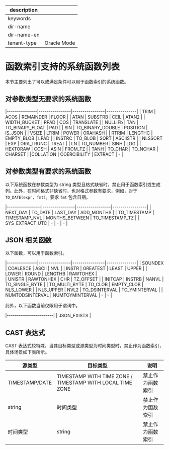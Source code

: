 |description||
|---|---|
|keywords||
|dir-name||
|dir-name-en||
|tenant-type|Oracle Mode|

# 函数索引支持的系统函数列表

本节主要列出了可以或满足条件可以用于函数索引的系统函数。

## 对参数类型无要求的系统函数

|---------------|----------------|----------------|---------------|
| TRIM          |    ACOS        |   REMAINDER    |    FLOOR      |
| ATAN          |    SUBSTRB     |   CEIL         |    ATAN2      |
| WIDTH_BUCKET  |    RPAD        |   COS          |    TRANSLATE  |
| NULLIFb       |    TAN         |   TO_BINARY_FLOAT | PAD        |
| SIN           |    TO_BINARY_DOUBLE  | POSITION |    IS_JSON    |
| VSIZE         |    LTRIM       |   POWER        |    ORAHASH    |
| RTRIM         |    LENGTHC     |   EMPTY_BLOB   |    LPAD       |
| INSTRC        |    TO_BLOB     |   SQRT         |    ASCIISTR   |
| NLSSORT       |    EXP         |   ORA_TRUNC    |    TREAT      |
| LN            |    TO_NUMBER   |   SINH         |    LOG        |
| HEXTORAW      |    COSH        |   ASIN         |    FROM_TZ    |
| TANH          |    TO_CHAR     |   TO_NCHAR     | CHARSET       |
|COLLATION      | COERCIBILITY   |   EXTRACT      |    -          |

## 对参数类型有要求的系统函数

以下系统函数在参数类型为 string 类型且格式缺省时，禁止用于函数索引或生成列。此外，在时间格式非缺省时，也对格式参数有要求，例如，对于 `TO_DATE(expr, fmt)`，要求 `fmt` 包含日期。

|-----------------|----------------|-----------------|-----------------|
| NEXT_DAY        |  TO_DATE       |  LAST_DAY       | ADD_MONTHS      |
| TO_TIMESTAMP    |  TIMESTAMP_NVL |  MONTHS_BETWEEN | TO_TIMESTAMP_TZ |
| SYS_EXTRACT_UTC  | -             |      -        |  -              |

## JSON 相关函数

以下函数，可以用于函数索引。

|---------------|----------------|----------------|---------------|
| SOUNDEX       |  COALESCE      |  ASCII         |  NVL          |
| INSTR         |  GREATEST      |  LEAST         |  UPPER        |
| LOWER         |  ROUND         |  LENGTHB       |  RAWTOHEX     |  
| UNISTR        |  RAWTONHEX     |  CHR           |  TZ_OFFSET    |
| INITCAP       |  INSTRB        |  NANVL         |  TO_SINGLE_BYTE |
| TO_MULTI_BYTE |  TO_CLOB       |  EMPTY_CLOB    |  NLS_LOWER      |
| NLS_UPPER     |  NVL2          |  TO_DSINTERVAL |  TO_YMINTERVAL  |
| NUMTODSINTERVAL  |  NUMTOYMINTERVAL   | - | - |

此外，以下函数当前仅限用于谓词中。

|-----------------------|
| JSON_EXISTS           |

## CAST 表达式

CAST 表达式较特殊，当其目标类型或源类型为时间类型时，禁止作为函数索引，具体场景如下表所示。

| 源类型                                  | 目标类型                                                  | 说明            |
|----------------------------------------|-----------------------------------------------------------|----------------|
| TIMESTAMP/DATE                         | TIMESTAMP WITH TIME ZONE / TIMESTAMP WITH LOCAL TIME ZONE | 禁止作为函数索引 |
| string                                 | 时间类型                                                   | 禁止作为函数索引 |
| 时间类型                                | string                                                    | 禁止作为函数索引 |
